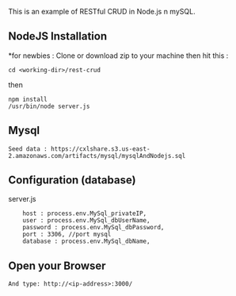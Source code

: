This is an example of RESTful CRUD in Node.js n mySQL.


## NodeJS Installation
*for newbies : Clone or download zip to your machine then hit this :

    cd <working-dir>/rest-crud

then

    npm install
    /usr/bin/node server.js

## Mysql

    Seed data : https://cxlshare.s3.us-east-2.amazonaws.com/artifacts/mysql/mysqlAndNodejs.sql


## Configuration (database)
server.js

        host : process.env.MySql_privateIP,
        user : process.env.MySql_dbUserName,
        password : process.env.MySql_dbPassword,
        port : 3306, //port mysql
        database : process.env.MySql_dbName,	





## Open your Browser

    And type: http://<ip-address>:3000/


